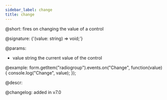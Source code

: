 ```yaml
---
sidebar_label: change
title: change
---          
```


@short: fires on changing the value of a control

@signature: {'(value: string) => void;'} 

@params:
- value     string     the current value of the control

@example:
form.getItem("radiogroup").events.on("Change", function(value) {
    console.log("Change", value);
});

@descr:

@changelog: added in v7.0
